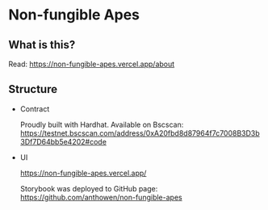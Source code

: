 # Non-fungible Apes


## What is this?

Read: https://non-fungible-apes.vercel.app/about

## Structure

- Contract
  
  Proudly built with Hardhat. 
  Available on Bscscan: https://testnet.bscscan.com/address/0xA20fbd8d87964f7c7008B3D3b3Df7D64bb5e4202#code
  
- UI

  https://non-fungible-apes.vercel.app/
  
  Storybook was deployed to GitHub page: https://github.com/anthowen/non-fungible-apes
  
